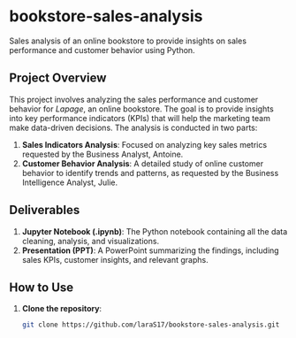 # bookstore-sales-analysis
Sales analysis of an online bookstore to provide insights on sales performance and customer behavior using Python.

## Project Overview

This project involves analyzing the sales performance and customer behavior for *Lapage*, an online bookstore. The goal is to provide insights into key performance indicators (KPIs) that will help the marketing team make data-driven decisions. The analysis is conducted in two parts:
1. **Sales Indicators Analysis**: Focused on analyzing key sales metrics requested by the Business Analyst, Antoine.
2. **Customer Behavior Analysis**: A detailed study of online customer behavior to identify trends and patterns, as requested by the Business Intelligence Analyst, Julie.

## Deliverables

1. **Jupyter Notebook (.ipynb)**: The Python notebook containing all the data cleaning, analysis, and visualizations.
2. **Presentation (PPT)**: A PowerPoint summarizing the findings, including sales KPIs, customer insights, and relevant graphs.

## How to Use

1. **Clone the repository**:
   ```bash
   git clone https://github.com/laraS17/bookstore-sales-analysis.git

